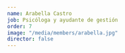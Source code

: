 ```yaml
---
name: Arabella Castro
job: Psicóloga y ayudante de gestión
order: 7
image: "/media/members/arabella.jpg"
director: false
---
```


